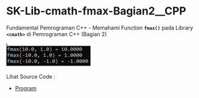 # SK-Lib-cmath-fmax-Bagian2__CPP
Fundamental Pemrograman C++ - Memahami Function <code><b>fmax()</b></code> pada Library <code><b>&lt;cmath></b></code> di Pemrograman C++ (Bagian 2)<br><br>
<img src="https://github.com/RizkyKhapidsyah/SK-Lib-cmath-fmax-Bagian2__CPP/blob/master/SK-Lib-cmath-fmax-Bagian2__CPP/result/001.PNG"><br><br>
Lihat Source Code : <br>
- <a href="https://github.com/RizkyKhapidsyah/SK-Lib-cmath-fmax-Bagian2__CPP/blob/master/SK-Lib-cmath-fmax-Bagian2__CPP/Source.cpp">Program</a>
